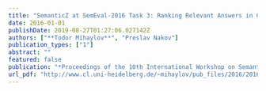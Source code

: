 ```yaml
---
title: "SemanticZ at SemEval-2016 Task 3: Ranking Relevant Answers in Community Question Answering Using Semantic Similarity Based on Fine-tuned Word Embeddings"
date: 2016-01-01
publishDate: 2019-08-27T01:27:06.027142Z
authors: ["**Todor Mihaylov**", "Preslav Nakov"]
publication_types: ["1"]
abstract: ""
featured: false
publication: "*Proceedings of the 10th International Workshop on Semantic Evaluation (SemEval 2016)*"
url_pdf: "http://www.cl.uni-heidelberg.de/~mihaylov/pub_files/2016/2016-mihaylov-nakov-semeval2016-semanticz.pdf"
---
```


